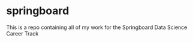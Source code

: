 # springboard
This is a repo containing all of my work for the Springboard Data Science Career Track

